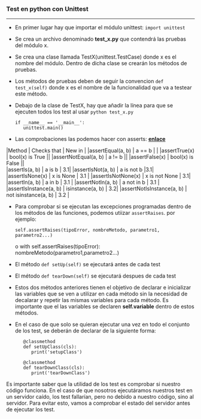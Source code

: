 ### Test en python con Unittest

---

- En primer lugar hay que importar el módulo unittest: `import unittest`

- Se crea un archivo denominado **test_x.py** que contendrá las pruebas del módulo x.

- Se crea una clase llamada TestX(unittest.TestCase) donde x es el nombre del módulo. Dentro de dicha clase se crearán los métodos de pruebas.

- Los métodos de pruebas deben de seguir la convencion `def test_x(self)` donde x es el nombre de la funcionalidad que va a testear este método.

- Debajo de la clase de TestX, hay que añadir la línea para que se ejecuten todos los test al usar `python test_x.py`

      if __name__ == '__main__':
         unittest.main()
- Las comprobaciones las podemos hacer con asserts: **[enlace](https://docs.python.org/3/library/unittest.html)**

|Method | Checks that |	New in |
|assertEqual(a, b) | 	a == b |	|
|assertTrue(x)  |	bool(x) is True ||
|assertNotEqual(a, b) |	a != b 	||
|assertFalse(x) |	bool(x) is False ||	 
|assertIs(a, b) |	a is b |	3.1|
|assertIsNot(a, b) |	a is not b |3.1|
|assertIsNone(x) |	x is None |	3.1 |
|assertIsNotNone(x) | 	x is not None | 3.1|
|assertIn(a, b) |	a in b | 3.1 |
|assertNotIn(a, b) |	a not in b | 3.1 |
|assertIsInstance(a, b) |	isinstance(a, b) | 3.2|
|assertNotIsInstance(a, b) |	not isinstance(a, b) | 	3.2 |

- Para comprobar si se ejecutan las excepciones programadas dentro de los métodos de las funciones, podemos utiizar `assertRaises`. por ejemplo:

      self.assertRaises(tipoError, nombreMetodo, parametro1, parametro2...)

   o
      with self.assertRaises(tipoError):
         nombreMetodo(parametro1,parametro2...)

- El método `def setUp(self)` se ejecutará antes de cada test

- El método `def tearDown(self)` se ejecutará despues de cada test

- Estos dos métodos anteriores tienen el objetivo de declarar e inicializar las variables que se ven a utilizar en cada método sin la necesidad de decalarar y repetir las mismas variables para cada método.
Es importante que el las variables se declaren **self.variable** dentro de estos métodos.

- En el caso de que solo se quieran ejecutar una vez en todo el conjunto de los test, se deberán de declarar de la siguiente forma:

         @classmethod
         def setUpClass(cls):
            print('setupClass')

         @classmethod
         def tearDownClass(cls):
            print('tearDownClass')

Es importante saber que la utilidad de los test es comprobar si nuestro código funciona. En el caso de que nosotros ejecutáramos nuestros test en un servidor caído, los test fallarían, pero no debido a nuestro código, sino al servidor. Para evitar esto, vamos a comprobar el estado del servidor antes de ejecutar los test.
```
